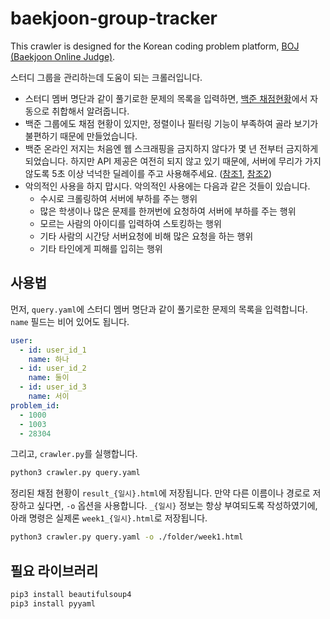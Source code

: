 # baekjoon-group-tracker

This crawler is designed for the Korean coding problem platform, [BOJ (Baekjoon Online Judge)](https://www.acmicpc.net/).

스터디 그룹을 관리하는데 도움이 되는 크롤러입니다.

- 스터디 멤버 명단과 같이 풀기로한 문제의 목록을 입력하면, [백준 채점현황](https://www.acmicpc.net/status)에서 자동으로 취합해서 알려줍니다.
- 백준 그룹에도 채점 현황이 있지만, 정렬이나 필터링 기능이 부족하여 골라 보기가 불편하기 때문에 만들었습니다.
- 백준 온라인 저지는 처음엔 웹 스크래핑을 금지하지 않다가 몇 년 전부터 금지하게 되었습니다. 하지만 API 제공은 여전히 되지 않고 있기 때문에, 서버에 무리가 가지 않도록 5초 이상 넉넉한 딜레이를 주고 사용해주세요. ([참조1](https://www.acmicpc.net/board/view/2308), [참조2](https://help.acmicpc.net/rule))
- 악의적인 사용을 하지 맙시다. 악의적인 사용에는 다음과 같은 것들이 있습니다.
  - 수시로 크롤링하여 서버에 부하를 주는 행위
  - 많은 학생이나 많은 문제를 한꺼번에 요청하여 서버에 부하를 주는 행위
  - 모르는 사람의 아이디를 입력하여 스토킹하는 행위
  - 기타 사람의 시간당 서버요청에 비해 많은 요청을 하는 행위
  - 기타 타인에게 피해를 입히는 행위

## 사용법

먼저, `query.yaml`에 스터디 멤버 명단과 같이 풀기로한 문제의 목록을 입력합니다. `name` 필드는 비어 있어도 됩니다.

```yaml
user:
  - id: user_id_1
    name: 하나
  - id: user_id_2
    name: 둘이
  - id: user_id_3
    name: 서이
problem_id:
  - 1000
  - 1003
  - 28304
```

그리고, `crawler.py`를 실행합니다.

```sh
python3 crawler.py query.yaml
```

정리된 채점 현황이 `result_{일시}.html`에 저장됩니다.
만약 다른 이름이나 경로로 저장하고 싶다면, `-o` 옵션을 사용합니다.
`_{일시}` 정보는 항상 부여되도록 작성하였기에, 아래 명령은 실제론 `week1_{일시}.html`로 저장됩니다.

```sh
python3 crawler.py query.yaml -o ./folder/week1.html
```

## 필요 라이브러리

```sh
pip3 install beautifulsoup4
pip3 install pyyaml
```

